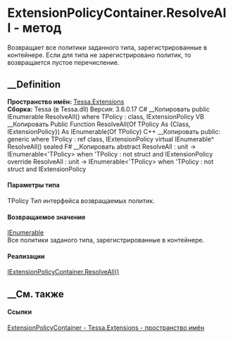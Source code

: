 # ExtensionPolicyContainer.ResolveAll<TPolicy> \- метод
Возвращает все политики заданного типа, зарегистрированные в контейнере. Если
для типа не зарегистрировано политик, то возвращается пустое перечисление.
## __Definition
 **Пространство имён:** [Tessa.Extensions](N_Tessa_Extensions.htm)  
 **Сборка:** Tessa (в Tessa.dll) Версия: 3.6.0.17
C# __Копировать
     public IEnumerable<TPolicy> ResolveAll<TPolicy>()
    where TPolicy : class, IExtensionPolicy
VB __Копировать
     Public Function ResolveAll(Of TPolicy As {Class, IExtensionPolicy}) As IEnumerable(Of TPolicy)
C++ __Копировать
     public:
    generic<typename TPolicy>
    where TPolicy : ref class, IExtensionPolicy
    virtual IEnumerable<TPolicy>^ ResolveAll() sealed
F# __Копировать
     abstract ResolveAll : unit -> IEnumerable<'TPolicy>  when 'TPolicy : not struct and IExtensionPolicy
    override ResolveAll : unit -> IEnumerable<'TPolicy>  when 'TPolicy : not struct and IExtensionPolicy
#### Параметры типа
TPolicy
    Тип интерфейса возвращаемых политик.
#### Возвращаемое значение
[IEnumerable](https://learn.microsoft.com/dotnet/api/system.collections.generic.ienumerable-1)<TPolicy>  
Все политики заданого типа, зарегистрированные в контейнере.
#### Реализации
[IExtensionPolicyContainer.ResolveAll<TPolicy>()](M_Tessa_Extensions_IExtensionPolicyContainer_ResolveAll__1.htm)  
##  __См. также
#### Ссылки
[ExtensionPolicyContainer - ](T_Tessa_Extensions_ExtensionPolicyContainer.htm)
[Tessa.Extensions - пространство имён](N_Tessa_Extensions.htm)

